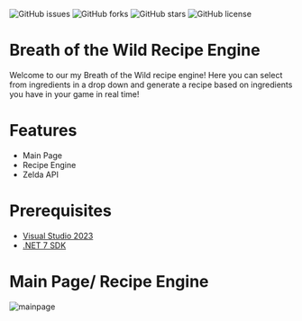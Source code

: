 ![GitHub issues](https://img.shields.io/github/issues/JordanRabold/BOTWRecipeEngine)
![GitHub forks](https://img.shields.io/github/forks/JordanRabold/BOTWRecipeEngine)
![GitHub stars](https://img.shields.io/github/stars/JordanRabold/BOTWRecipeEngine)
![GitHub license](https://img.shields.io/github/license/JordanRabold/BOTWRecipeEngine)


# Breath of the Wild Recipe Engine
Welcome to our my Breath of the Wild recipe engine! Here you can select
from ingredients in a drop down and generate a recipe based on ingredients
you have in your game in real time!
 
# Features
- Main Page
- Recipe Engine
- Zelda API
 
# Prerequisites 
- [Visual Studio 2023](https://visualstudio.microsoft.com/free-developer-offers/)
- [.NET 7 SDK](https://dotnet.microsoft.com/en-us/download/dotnet/6.0)

# Main Page/ Recipe Engine
![mainpage](BOTWSite.PNG)
